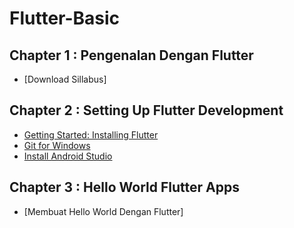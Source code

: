# Flutter-Basic

## Chapter 1 : Pengenalan Dengan Flutter

* [Download Sillabus]

## Chapter 2 : Setting Up Flutter Development

* [Getting Started: Installing Flutter](https://flutter.dev/docs/get-started/install)
* [Git for Windows](https://git-scm.com/download/win)
* [Install Android Studio](https://developer.android.com/studio/)

## Chapter 3 : Hello World Flutter Apps

* [Membuat Hello World Dengan Flutter]
